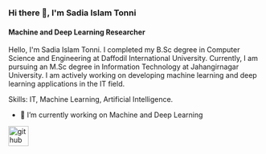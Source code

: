 ### Hi there 👋, I'm Sadia Islam Tonni
#### Machine and Deep Learning Researcher
Hello, I'm Sadia Islam Tonni. I completed my B.Sc degree in Computer Science and Engineering at Daffodil International University. Currently, I am pursuing an M.Sc degree in Information Technology at Jahangirnagar University. I am actively working on developing machine learning and deep learning applications in the IT field.

Skills: IT, Machine Learning, Artificial Intelligence.

- 🔭 I’m currently working on Machine and Deep Learning 


[<img src='https://cdn.jsdelivr.net/npm/simple-icons@3.0.1/icons/github.svg' alt='github' height='40'>](https://github.com/SadiaTonni02)  



